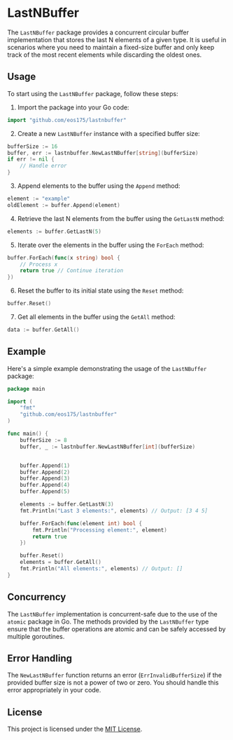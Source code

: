 # LastNBuffer

The `LastNBuffer` package provides a concurrent circular buffer implementation that stores the last N elements of a given type. It is useful in scenarios where you need to maintain a fixed-size buffer and only keep track of the most recent elements while discarding the oldest ones.


## Usage

To start using the `LastNBuffer` package, follow these steps:

1. Import the package into your Go code:
```go
import "github.com/eos175/lastnbuffer"
```

2. Create a new `LastNBuffer` instance with a specified buffer size:
```go
bufferSize := 16
buffer, err := lastnbuffer.NewLastNBuffer[string](bufferSize)
if err != nil {
    // Handle error
}
```

3. Append elements to the buffer using the `Append` method:
```go
element := "example"
oldElement := buffer.Append(element)
```

4. Retrieve the last N elements from the buffer using the `GetLastN` method:
```go
elements := buffer.GetLastN(5)
```

5. Iterate over the elements in the buffer using the `ForEach` method:
```go
buffer.ForEach(func(x string) bool {
    // Process x
    return true // Continue iteration
})
```

6. Reset the buffer to its initial state using the `Reset` method:
```go
buffer.Reset()
```

7. Get all elements in the buffer using the `GetAll` method:
```go
data := buffer.GetAll()
```

## Example

Here's a simple example demonstrating the usage of the `LastNBuffer` package:

```go
package main

import (
	"fmt"
	"github.com/eos175/lastnbuffer"
)

func main() {
	bufferSize := 8
	buffer, _ := lastnbuffer.NewLastNBuffer[int](bufferSize)


	buffer.Append(1)
	buffer.Append(2)
	buffer.Append(3)
	buffer.Append(4)
	buffer.Append(5)

	elements := buffer.GetLastN(3)
	fmt.Println("Last 3 elements:", elements) // Output: [3 4 5]

	buffer.ForEach(func(element int) bool {
		fmt.Println("Processing element:", element)
		return true
	})

	buffer.Reset()
	elements = buffer.GetAll()
	fmt.Println("All elements:", elements) // Output: []
}
```

## Concurrency

The `LastNBuffer` implementation is concurrent-safe due to the use of the `atomic` package in Go. The methods provided by the `LastNBuffer` type ensure that the buffer operations are atomic and can be safely accessed by multiple goroutines.

## Error Handling

The `NewLastNBuffer` function returns an error (`ErrInvalidBufferSize`) if the provided buffer size is not a power of two or zero. You should handle this error appropriately in your code.

## License

This project is licensed under the [MIT License](LICENSE).
